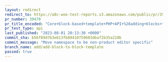 ```yaml
---
layout: redirect
redirect_to: https://a8c-woo-test-reports.s3.amazonaws.com/public/pr/39470/api/index.html
pr_number: 39470
pr_title_encoded: "Core+block-based+template+PHP+API+%28adding+blocks+to+templates%29"
pr_test_type: api
last_published: "2023-08-01 20:13:30 +0000"
commit_sha: b56f89d7b3e613fb89410759603dbaf2b35a210b
commit_message: "Move namespace to be non-product editor specific"
branch_name: add/add-block-to-block-template
passed: true
---
```

